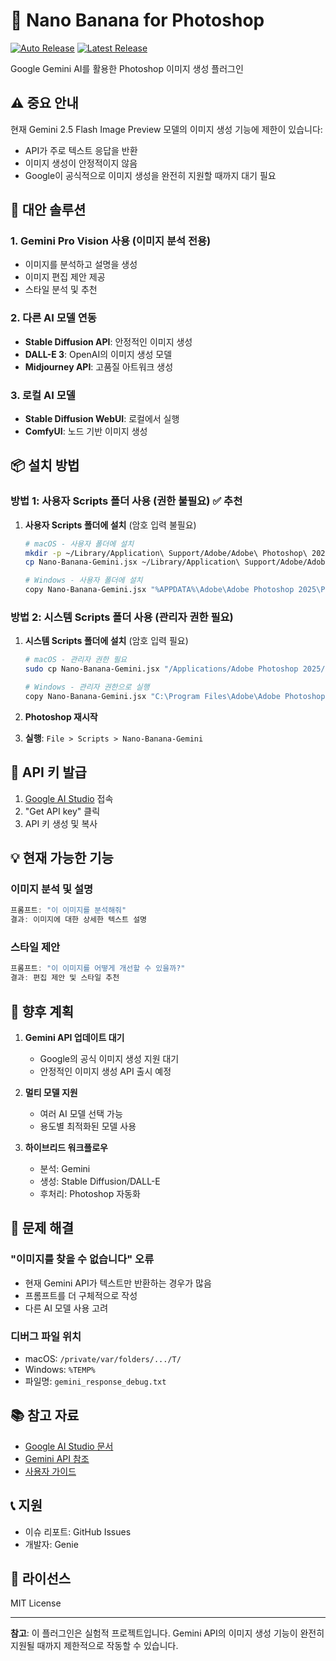 # 🎨 Nano Banana for Photoshop

[![Auto Release](https://github.com/NewTurn2017/nanobanana/actions/workflows/auto-release.yml/badge.svg)](https://github.com/NewTurn2017/nanobanana/actions/workflows/auto-release.yml)
[![Latest Release](https://img.shields.io/github/v/release/NewTurn2017/nanobanana)](https://github.com/NewTurn2017/nanobanana/releases/latest)

Google Gemini AI를 활용한 Photoshop 이미지 생성 플러그인

## ⚠️ 중요 안내

현재 Gemini 2.5 Flash Image Preview 모델의 이미지 생성 기능에 제한이 있습니다:
- API가 주로 텍스트 응답을 반환
- 이미지 생성이 안정적이지 않음
- Google이 공식적으로 이미지 생성을 완전히 지원할 때까지 대기 필요

## 🔧 대안 솔루션

### 1. Gemini Pro Vision 사용 (이미지 분석 전용)
- 이미지를 분석하고 설명을 생성
- 이미지 편집 제안 제공
- 스타일 분석 및 추천

### 2. 다른 AI 모델 연동
- **Stable Diffusion API**: 안정적인 이미지 생성
- **DALL-E 3**: OpenAI의 이미지 생성 모델
- **Midjourney API**: 고품질 아트워크 생성

### 3. 로컬 AI 모델
- **Stable Diffusion WebUI**: 로컬에서 실행
- **ComfyUI**: 노드 기반 이미지 생성

## 📦 설치 방법

### 방법 1: 사용자 Scripts 폴더 사용 (권한 불필요) ✅ 추천

1. **사용자 Scripts 폴더에 설치** (암호 입력 불필요)
   ```bash
   # macOS - 사용자 폴더에 설치
   mkdir -p ~/Library/Application\ Support/Adobe/Adobe\ Photoshop\ 2025/Presets/Scripts/
   cp Nano-Banana-Gemini.jsx ~/Library/Application\ Support/Adobe/Adobe\ Photoshop\ 2025/Presets/Scripts/
   
   # Windows - 사용자 폴더에 설치
   copy Nano-Banana-Gemini.jsx "%APPDATA%\Adobe\Adobe Photoshop 2025\Presets\Scripts\"
   ```

### 방법 2: 시스템 Scripts 폴더 사용 (관리자 권한 필요)

1. **시스템 Scripts 폴더에 설치** (암호 입력 필요)
   ```bash
   # macOS - 관리자 권한 필요
   sudo cp Nano-Banana-Gemini.jsx "/Applications/Adobe Photoshop 2025/Presets/Scripts/"
   
   # Windows - 관리자 권한으로 실행
   copy Nano-Banana-Gemini.jsx "C:\Program Files\Adobe\Adobe Photoshop 2025\Presets\Scripts\"
   ```

2. **Photoshop 재시작**

3. **실행**: `File > Scripts > Nano-Banana-Gemini`

## 🔑 API 키 발급

1. [Google AI Studio](https://aistudio.google.com) 접속
2. "Get API key" 클릭
3. API 키 생성 및 복사

## 💡 현재 가능한 기능

### 이미지 분석 및 설명
```javascript
프롬프트: "이 이미지를 분석해줘"
결과: 이미지에 대한 상세한 텍스트 설명
```

### 스타일 제안
```javascript
프롬프트: "이 이미지를 어떻게 개선할 수 있을까?"
결과: 편집 제안 및 스타일 추천
```

## 🚀 향후 계획

1. **Gemini API 업데이트 대기**
   - Google의 공식 이미지 생성 지원 대기
   - 안정적인 이미지 생성 API 출시 예정

2. **멀티 모델 지원**
   - 여러 AI 모델 선택 가능
   - 용도별 최적화된 모델 사용

3. **하이브리드 워크플로우**
   - 분석: Gemini
   - 생성: Stable Diffusion/DALL-E
   - 후처리: Photoshop 자동화

## 🐛 문제 해결

### "이미지를 찾을 수 없습니다" 오류
- 현재 Gemini API가 텍스트만 반환하는 경우가 많음
- 프롬프트를 더 구체적으로 작성
- 다른 AI 모델 사용 고려

### 디버그 파일 위치
- macOS: `/private/var/folders/.../T/`
- Windows: `%TEMP%`
- 파일명: `gemini_response_debug.txt`

## 📚 참고 자료

- [Google AI Studio 문서](https://ai.google.dev/docs)
- [Gemini API 참조](https://ai.google.dev/api/rest)
- [사용자 가이드](./사용자_가이드.md)

## 📞 지원

- 이슈 리포트: GitHub Issues
- 개발자: Genie

## 📝 라이선스

MIT License

---

**참고**: 이 플러그인은 실험적 프로젝트입니다. Gemini API의 이미지 생성 기능이 완전히 지원될 때까지 제한적으로 작동할 수 있습니다.